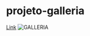 # projeto-galleria
<a href="https://www.linkedin.com/posts/activity-6984921064988401664-nYSL?utm_source=share&utm_medium=member_desktop" class="button">Link</a>
![GALLERIA](https://user-images.githubusercontent.com/108904411/214179732-6b9464c7-9eda-4b14-8a4d-79949f3f9b39.PNG)
